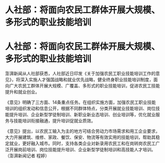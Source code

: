 # 人社部：将面向农民工群体开展大规模、多形式的职业技能培训

# 人社部：将面向农民工群体开展大规模、多形式的职业技能培训

澎湃新闻从人社部获悉，人社部近日印发《关于加强农民工职业技能培训工作的意见》，将深入实施人才强国战略和就业优先战略，健全终身职业技能培训制度，面向广大农民工群体开展大规模、广覆盖、多形式的职业技能培训，促进农民工技能提升和就业创业。

《意见》明确了三方面、14条重点任务。在组织实施方面，加强农民工职业技能培训的组织发动和信息公开，根据不同群体特点，分类开展就业技能培训、岗位技能提升培训、企业新型学徒制培训、新职业新业态培训、创业培训等，优化就业服务与技能培训衔接融通，提升培训促就业质效。

《意见》提出，以农民工输入为主的地方可结合劳动力市场需求和用工企业要求，大力开展建筑、维修、家政、餐饮、保安、物流等有效实用的技能培训，帮助其稳定就业，更好融入城市。同时，支持各类企业对新录用农民工和在岗转岗农民工广泛开展岗前培训、岗位技能提升培训、企业新型学徒制培训和高技能人才培训。（澎湃新闻记者
程婷）

